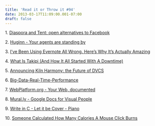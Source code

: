 ```yaml
---
title: 'Read it or Throw it #94'
date: 2013-03-17T11:09:00.001-07:00
draft: false
---
```


  

1. [Diaspora and Tent: open alternatives to Facebook](http://www.markturner.net/2012/10/17/diaspora-and-tent-open-alternative-to-facebook/)

2. [Huginn - Your agents are standing by](https://github.com/cantino/huginn/)

3. [I’ve Been Using Evernote All Wrong. Here’s Why It’s Actually Amazing](http://lifehacker.com/5989980/ive-been-using-evernote-all-wrong-heres-why-its-actually-amazing)

4. [What Is Takipi (And How It All Started With A Downtime)](http://blog.takipi.com/2013/03/12/what-is-takipi-and-how-it-all-started-with-a-downtime/)

5. [Announcing Kiln Harmony: the Future of DVCS](http://blog.fogcreek.com/announcing-kiln-harmony-the-future-of-dvcs/)

6. [Big-Data-Real-Time-Performance](http://blog.gigaspaces.com/big-data-real-time-performance/)

7. [WebPlatform.org - Your Web, documented](http://www.webplatform.org/)

8. [Mural.ly - Google Docs for Visual People](https://beta.mural.ly/)

9. [Write in C - Let it be Cover - Piano](http://www.youtube.com/watch?v=XHosLhPEN3k)

10. [Someone Calculated How Many Calories A Mouse Click Burns](http://techcrunch.com/2013/03/11/someone-calculated-how-many-calories-a-mouse-click-burns/)